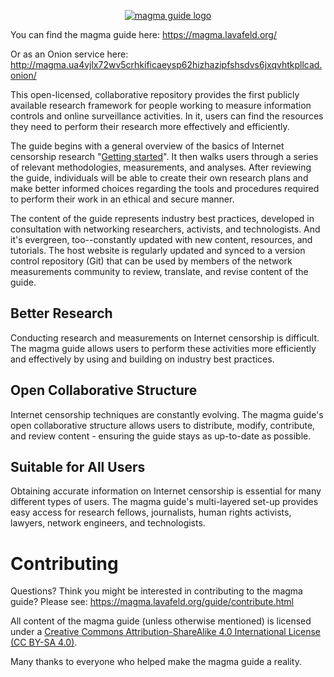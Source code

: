 <p align="center">
  <a href="https://magma.lavafeld.org" target="_blank">
    <img src="https://raw.githubusercontent.com/lavafeld/magma-guide/master/docs/.vuepress/public/icons/android-chrome-256x256.png" alt="magma guide logo">
  </a>
</p>

You can find the magma guide here: https://magma.lavafeld.org/

Or as an Onion service here: http://magma.ua4vjlx72wv5crhkificaeysp62hizhazipfshsdvs6jxqvhtkpllcad.onion/

This open-licensed, collaborative repository provides the first publicly
available research framework for people working to measure information controls
and online surveillance activities. In it, users can find the resources they
need to perform their research more effectively and efficiently.

The guide begins with a general overview of the basics of Internet censorship
research "[Getting started](https://magma.lavafeld.org/guide/getting-started.html)".
It then walks users through a series of relevant methodologies, measurements,
and analyses. After reviewing the guide, individuals will be able to create
their own research plans and make better informed choices regarding the tools
and procedures required to perform their work in an ethical and secure manner.

The content of the guide represents industry best practices, developed in
consultation with networking researchers, activists, and technologists. And it's
evergreen, too--constantly updated with new content, resources, and tutorials.
The host website is regularly updated and synced to a version control repository
(Git) that can be used by members of the network measurements community to
review, translate, and revise content of the guide.

## Better Research

Conducting research and measurements on Internet censorship is difficult. The
magma guide allows users to perform these activities more efficiently and
effectively by using and building on industry best practices.

## Open Collaborative Structure

Internet censorship techniques are constantly evolving. The magma guide's open
collaborative structure allows users to distribute, modify, contribute, and
review content - ensuring the guide stays as up-to-date as possible.

## Suitable for All Users

Obtaining accurate information on Internet censorship is essential for many
different types of users. The magma guide's multi-layered set-up provides easy
access for research fellows, journalists, human rights activists, lawyers,
network engineers, and technologists.

# Contributing

Questions? Think you might be interested in contributing to the magma guide?
Please see: https://magma.lavafeld.org/guide/contribute.html

All content of the magma guide (unless otherwise mentioned) is licensed under a
[Creative Commons Attribution-ShareAlike 4.0 International License (CC BY-SA 4.0)](https://creativecommons.org/licenses/by-sa/4.0/).

Many thanks to everyone who helped make the magma guide a reality.
